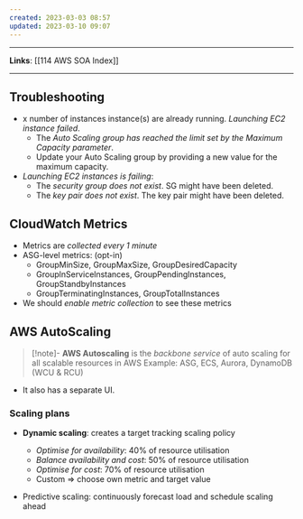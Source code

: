 ```yaml
---
created: 2023-03-03 08:57
updated: 2023-03-10 09:07
---
```

---
**Links**: [[114 AWS SOA Index]]

---
## Troubleshooting
- x number of instances instance(s) are already running. *Launching EC2 instance failed*.
	- The *Auto Scaling group has reached the limit set by the Maximum Capacity parameter*. 
	- Update your Auto Scaling group by providing a new value for the maximum capacity.
- *Launching EC2 instances is failing*:
	- The *security group does not exist*. SG might have been deleted.
	- The *key pair does not exist*. The key pair might have been deleted.

## CloudWatch Metrics
- Metrics are *collected every 1 minute*
- ASG-level metrics: (opt-in)
	- GroupMinSize, GroupMaxSize, GroupDesiredCapacity
	- GrouplnServicelnstances, GroupPendingInstances, GroupStandbyInstances
	- GroupTerminatingInstances, GroupTotalInstances
- We should *enable metric collection* to see these metrics

## AWS AutoScaling
> [!note]- **AWS Autoscaling** is the *backbone service* of auto scaling for all scalable resources in AWS
> Example: ASG, ECS, Aurora, DynamoDB (WCU & RCU)

- It also has a separate UI.

### Scaling plans
- **Dynamic scaling**: creates a target tracking scaling policy
	- *Optimise for availability*: 40% of resource utilisation
	- *Balance availability and cost*: 50% of resource utilisation
	- *Optimise for cost*: 70% of resource utilisation
	- Custom => choose own metric and target value

- Predictive scaling: continuously forecast load and schedule scaling ahead